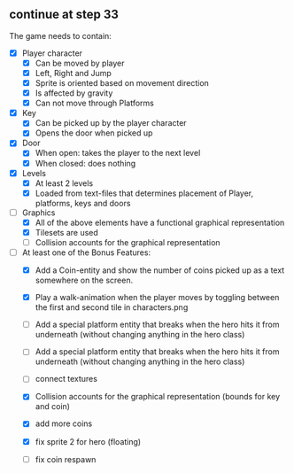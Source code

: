 ## continue at step 33
The game needs to contain:
- [x] Player character
  - [x] Can be moved by player
  - [x] Left, Right and Jump
  - [x] Sprite is oriented based on movement direction
  - [x] Is affected by gravity
  - [x] Can not move through Platforms
- [x] Key
  - [x] Can be picked up by the player character
  - [x] Opens the door when picked up
- [x] Door
  - [x] When open: takes the player to the next level
  - [x] When closed: does nothing
- [x] Levels
  - [x] At least 2 levels
  - [x] Loaded from text-files that determines placement of Player, platforms, keys and doors
- [ ] Graphics
  - [x] All of the above elements have a functional graphical representation
  - [x] Tilesets are used
  - [ ] Collision accounts for the graphical representation
- [ ] At least one of the Bonus Features:
  - [x] Add a Coin-entity and show the number of coins picked up as a text somewhere on the screen.
  - [x] Play a walk-animation when the player moves by toggling between the first and second tile in characters.png
  - [ ] Add a special platform entity that breaks when the hero hits it from underneath (without changing anything in the hero class)

  - [ ] Add a special platform entity that breaks when the hero hits it from underneath (without changing anything in the hero class)
  - [ ] connect textures
  - [x] Collision accounts for the graphical representation (bounds for key and coin)
  - [x] add more coins
  - [x] fix sprite 2 for hero (floating)
  - [ ] fix coin respawn